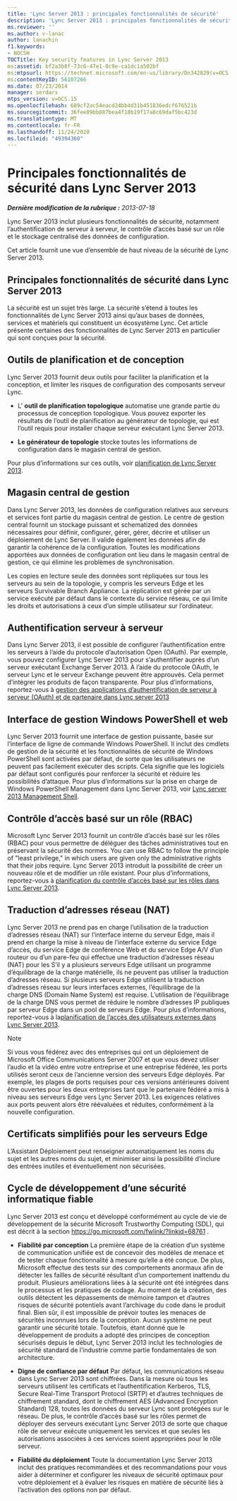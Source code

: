 ```yaml
---
title: 'Lync Server 2013 : principales fonctionnalités de sécurité'
description: 'Lync Server 2013 : principales fonctionnalités de sécurité.'
ms.reviewer: ''
ms.author: v-lanac
author: lanachin
f1.keywords:
- NOCSH
TOCTitle: Key security features in Lync Server 2013
ms:assetid: bf2a3b8f-73c6-47e1-8c9e-ca1dc1a502bf
ms:mtpsurl: https://technet.microsoft.com/en-us/library/Dn342829(v=OCS.15)
ms:contentKeyID: 56107266
ms.date: 07/23/2014
manager: serdars
mtps_version: v=OCS.15
ms.openlocfilehash: 689cf2ac54eacd24bb4d31b451836edcf676521b
ms.sourcegitcommit: 36fee89bb887bea4f18b19f17a8c69daf5bc423d
ms.translationtype: MT
ms.contentlocale: fr-FR
ms.lasthandoff: 11/24/2020
ms.locfileid: "49394360"
---
```

# <a name="key-security-features-in-lync-server-2013"></a>Principales fonctionnalités de sécurité dans Lync Server 2013

<div data-xmlns="http://www.w3.org/1999/xhtml">

<div class="topic" data-xmlns="http://www.w3.org/1999/xhtml" data-msxsl="urn:schemas-microsoft-com:xslt" data-cs="https://msdn.microsoft.com/">

<div data-asp="https://msdn2.microsoft.com/asp">



</div>

<div id="mainSection">

<div id="mainBody">

<span> </span>

_**Dernière modification de la rubrique :** 2013-07-18_

Lync Server 2013 inclut plusieurs fonctionnalités de sécurité, notamment l’authentification de serveur à serveur, le contrôle d’accès basé sur un rôle et le stockage centralisé des données de configuration.

Cet article fournit une vue d’ensemble de haut niveau de la sécurité de Lync Server 2013.

<div>

## <a name="key-security-features-in-lync-server-2013"></a>Principales fonctionnalités de sécurité dans Lync Server 2013

La sécurité est un sujet très large. La sécurité s’étend à toutes les fonctionnalités de Lync Server 2013 ainsi qu’aux bases de données, services et matériels qui constituent un écosystème Lync. Cet article présente certaines des fonctionnalités de Lync Server 2013 en particulier qui sont conçues pour la sécurité.

<div>

## <a name="planning-and-design-tools"></a>Outils de planification et de conception

Lync Server 2013 fournit deux outils pour faciliter la planification et la conception, et limiter les risques de configuration des composants serveur Lync.

  - L' **outil de planification topologique** automatise une grande partie du processus de conception topologique. Vous pouvez exporter les résultats de l’outil de planification au générateur de topologie, qui est l’outil requis pour installer chaque serveur exécutant Lync Server 2013.

  - **Le générateur de topologie** stocke toutes les informations de configuration dans le magasin central de gestion.

Pour plus d’informations sur ces outils, voir [planification de Lync Server 2013](lync-server-2013-planning.md).

</div>

<div>

## <a name="central-management-store"></a>Magasin central de gestion

Dans Lync Server 2013, les données de configuration relatives aux serveurs et services font partie du magasin central de gestion. Le centre de gestion central fournit un stockage puissant et schematized des données nécessaires pour définir, configurer, gérer, gérer, décrire et utiliser un déploiement de Lync Server. Il valide également les données afin de garantir la cohérence de la configuration. Toutes les modifications apportées aux données de configuration ont lieu dans le magasin central de gestion, ce qui élimine les problèmes de synchronisation.

Les copies en lecture seule des données sont répliquées sur tous les serveurs au sein de la topologie, y compris les serveurs Edge et les serveurs Survivable Branch Appliance. La réplication est gérée par un service exécuté par défaut dans le contexte du service réseau, ce qui limite les droits et autorisations à ceux d’un simple utilisateur sur l’ordinateur.

</div>

<div>

## <a name="server-to-server-authentication"></a>Authentification serveur à serveur

Dans Lync Server 2013, il est possible de configurer l’authentification entre les serveurs à l’aide du protocole d’autorisation Open (OAuth). Par exemple, vous pouvez configurer Lync Server 2013 pour s’authentifier auprès d’un serveur exécutant Exchange Server 2013. À l’aide du protocole OAuth, le serveur Lync et le serveur Exchange peuvent être approuvés. Cela permet d’intégrer les produits de façon transparente. Pour plus d’informations, reportez-vous à [gestion des applications d’authentification de serveur à serveur (OAuth) et de partenaire dans Lync server 2013](lync-server-2013-managing-server-to-server-authentication-oauth-and-partner-applications.md)

</div>

<div>

## <a name="windows-powershell-based-management-and-web-based-management-interface"></a>Interface de gestion Windows PowerShell et web

Lync Server 2013 fournit une interface de gestion puissante, basée sur l’interface de ligne de commande Windows PowerShell. Il inclut des cmdlets de gestion de la sécurité et les fonctionnalités de sécurité de Windows PowerShell sont activées par défaut, de sorte que les utilisateurs ne peuvent pas facilement exécuter des scripts. Cela signifie que les logiciels par défaut sont configurés pour renforcer la sécurité et réduire les possibilités d’attaque. Pour plus d’informations sur la prise en charge de Windows PowerShell Management dans Lync Server 2013, voir [Lync server 2013 Management Shell](lync-server-2013-lync-server-management-shell.md).

</div>

<div>

## <a name="role-based-access-control-rbac"></a>Contrôle d’accès basé sur un rôle (RBAC)

Microsoft Lync Server 2013 fournit un contrôle d’accès basé sur les rôles (RBAC) pour vous permettre de déléguer des tâches administratives tout en préservant la sécurité des normes. You can use RBAC to follow the principle of "least privilege," in which users are given only the administrative rights that their jobs require. Lync Server 2013 introduit la possibilité de créer un nouveau rôle et de modifier un rôle existant. Pour plus d’informations, reportez-vous à [planification du contrôle d’accès basé sur les rôles dans Lync Server 2013](lync-server-2013-planning-for-role-based-access-control.md).

</div>

</div>

<div>

## <a name="network-address-translation-nat"></a>Traduction d’adresses réseau (NAT)

Lync Server 2013 ne prend pas en charge l’utilisation de la traduction d’adresses réseau (NAT) sur l’interface interne du serveur Edge, mais il prend en charge la mise à niveau de l’interface externe du service Edge d’accès, du service Edge de conférence Web et du service Edge A/V d’un routeur ou d’un pare-feu qui effectue une traduction d’adresses réseau (NAT) pour les S’il y a plusieurs serveurs Edge utilisant un programme d’équilibrage de la charge matérielle, ils ne peuvent pas utiliser la traduction d’adresses réseau. Si plusieurs serveurs Edge utilisent la traduction d’adresses réseau sur leurs interfaces externes, l’équilibrage de la charge DNS (Domain Name System) est requise. L’utilisation de l’équilibrage de la charge DNS vous permet de réduire le nombre d’adresses IP publiques par serveur Edge dans un pool de serveurs Edge. Pour plus d’informations, reportez-vous à la[planification de l’accès des utilisateurs externes dans Lync Server 2013](lync-server-2013-planning-for-external-user-access.md).

<div>


> [!NOTE]  
> Si vous vous fédérez avec des entreprises qui ont un déploiement de Microsoft Office Communications Server 2007 et que vous devez utiliser l’audio et la vidéo entre votre entreprise et une entreprise fédérée, les ports utilisés seront ceux de l’ancienne version des serveurs Edge déployés. Par exemple, les plages de ports requises pour ces versions antérieures doivent être ouvertes pour les deux entreprises tant que le partenaire fédéré a mis à niveau ses serveurs Edge vers Lync Server 2013. Les exigences relatives aux ports peuvent alors être réévaluées et réduites, conformément à la nouvelle configuration.



</div>

</div>

<div>

## <a name="simplified-certificates-for-edge-servers"></a>Certificats simplifiés pour les serveurs Edge

L’Assistant Déploiement peut renseigner automatiquement les noms du sujet et les autres noms du sujet, et minimiser ainsi la possibilité d’inclure des entrées inutiles et éventuellement non sécurisées.

</div>

<div>

## <a name="trustworthy-computing-security-development-lifecycle-sdl"></a>Cycle de développement d’une sécurité informatique fiable

Lync Server 2013 est conçu et développé conformément au cycle de vie de développement de la sécurité Microsoft Trustworthy Computing (SDL), qui est décrit à la section <https://go.microsoft.com/fwlink/?linkid=68761> .

  - **Fiabilité par conception**   La première étape de la création d’un système de communication unifiée est de concevoir des modèles de menace et de tester chaque fonctionnalité à mesure qu’elle a été conçue. De plus, Microsoft effectue des tests sur des comportements anormaux afin de détecter les failles de sécurité résultant d’un comportement inattendu du produit. Plusieurs améliorations liées à la sécurité ont été intégrées dans le processus et les pratiques de codage. Au moment de la création, des outils détectent les dépassements de mémoire tampon et d’autres risques de sécurité potentiels avant l’archivage du code dans le produit final. Bien sûr, il est impossible de prévoir toutes les menaces de sécurités inconnues lors de la conception. Aucun système ne peut garantir une sécurité totale. Toutefois, étant donné que le développement de produits a adopté des principes de conception sécurisés depuis le début, Lync Server 2013 inclut les technologies de sécurité standard de l’industrie comme partie fondamentales de son architecture.

  - **Digne de confiance par défaut**   Par défaut, les communications réseau dans Lync Server 2013 sont chiffrées. Dans la mesure où tous les serveurs utilisent les certificats et l’authentification Kerberos, TLS, Secure Real-Time Transport Protocol (SRTP) et d’autres techniques de chiffrement standard, dont le chiffrement AES (Advanced Encryption Standard) 128, toutes les données du serveur Lync sont protégées sur le réseau. De plus, le contrôle d’accès basé sur les rôles permet de déployer des serveurs exécutant Lync Server 2013 de sorte que chaque rôle de serveur exécute uniquement les services et que seules les autorisations associées à ces services soient appropriées pour le rôle serveur.

  - **Fiabilité du déploiement**   Toute la documentation Lync Server 2013 inclut des pratiques recommandées et des recommandations pour vous aider à déterminer et configurer les niveaux de sécurité optimaux pour votre déploiement et à évaluer les risques en matière de sécurité liés à l’activation des options non par défaut.

</div>

</div>

<span> </span>

</div>

</div>

</div>

